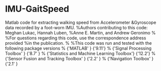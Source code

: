 # IMU-GaitSpeed
Matlab code for extracting walking speed from Accelerometer &amp;Gyroscope data recorded by a foot-worn IMU.
%Authors contributing to this code: Meghan Lukac, Hannah Luben, 
%Anne E. Martin, and Andrew Geronimo 
%
%For questions regarding this code, use the correspondence address provided
%in the publication.
%
%This code was run and tested with the following package versions
%     {'MATLAB'                                 }    {'9.11'}
%     {'Signal Processing Toolbox'              }    {'8.7' }
%     {'Statistics and Machine Learning Toolbox'}    {'12.2'}
%     {'Sensor Fusion and Tracking Toolbox'     }    {'2.2' }
%     {'Navigation Toolbox'                     }    {'2.1' }

